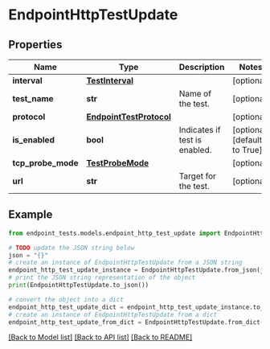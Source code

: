# EndpointHttpTestUpdate


## Properties

Name | Type | Description | Notes
------------ | ------------- | ------------- | -------------
**interval** | [**TestInterval**](TestInterval.md) |  | [optional] 
**test_name** | **str** | Name of the test. | [optional] 
**protocol** | [**EndpointTestProtocol**](EndpointTestProtocol.md) |  | [optional] 
**is_enabled** | **bool** | Indicates if test is enabled. | [optional] [default to True]
**tcp_probe_mode** | [**TestProbeMode**](TestProbeMode.md) |  | [optional] 
**url** | **str** | Target for the test. | [optional] 

## Example

```python
from endpoint_tests.models.endpoint_http_test_update import EndpointHttpTestUpdate

# TODO update the JSON string below
json = "{}"
# create an instance of EndpointHttpTestUpdate from a JSON string
endpoint_http_test_update_instance = EndpointHttpTestUpdate.from_json(json)
# print the JSON string representation of the object
print(EndpointHttpTestUpdate.to_json())

# convert the object into a dict
endpoint_http_test_update_dict = endpoint_http_test_update_instance.to_dict()
# create an instance of EndpointHttpTestUpdate from a dict
endpoint_http_test_update_from_dict = EndpointHttpTestUpdate.from_dict(endpoint_http_test_update_dict)
```
[[Back to Model list]](../README.md#documentation-for-models) [[Back to API list]](../README.md#documentation-for-api-endpoints) [[Back to README]](../README.md)


